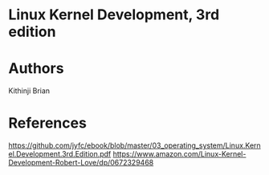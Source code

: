 # Linux Kernel Development, 3rd edition


# Authors
Kithinji Brian

# References
https://github.com/jyfc/ebook/blob/master/03_operating_system/Linux.Kernel.Development.3rd.Edition.pdf
https://www.amazon.com/Linux-Kernel-Development-Robert-Love/dp/0672329468